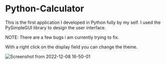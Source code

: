 # Python-Calculator

This is the first application I developed in Python fully by my self. I used the PySimpleGUI library to design the user interface.

NOTE: There are a few bugs i am currently trying to fix.

With a right click on the display field you can change the theme.



![Screenshot from 2022-12-08 16-50-01](https://user-images.githubusercontent.com/106731623/206493517-10cd16ab-a369-4ddc-b087-628835408840.png)
